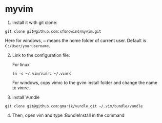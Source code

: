 myvim
=====

1. Install it with git clone:
```vim
git clone git@github.com:xfsnowind/myvim.git
```
Here for windows, ~ means the home folder of current user. Default is `C:/User/yourusername`.

2. Link to the configuration file:

    For linux
    ```vim
    ln -s ~/.vim/vimrc ~/.vimrc
    ```
    For windows, copy vimrc to the gvim install folder and change the name to *vimrc*.

3. Install Vundle
```vim
git clone git@github.com:gmarik/vundle.git ~/.vim/bundle/vundle
```

4. Then, open vim and type :BundleInstall in the command
